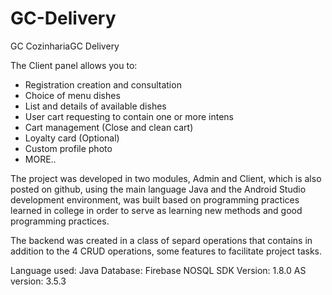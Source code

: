 # GC-Delivery

GC CozinhariaGC Delivery

The Client panel allows you to:
* Registration creation and consultation
* Choice of menu dishes
* List and details of available dishes
* User cart requesting to contain one or more intens
* Cart management (Close and clean cart)
* Loyalty card (Optional)
* Custom profile photo
* MORE..

The project was developed in two modules, Admin and Client, which is also posted on github, using the main language
Java and the Android Studio development environment, was built based on programming practices learned in college
in order to serve as learning new methods and good programming practices.

The backend was created in a class of separd operations that contains in addition to the 4 CRUD operations, some features to facilitate
project tasks.

Language used: Java
Database: Firebase NOSQL
SDK Version: 1.8.0
AS version: 3.5.3

